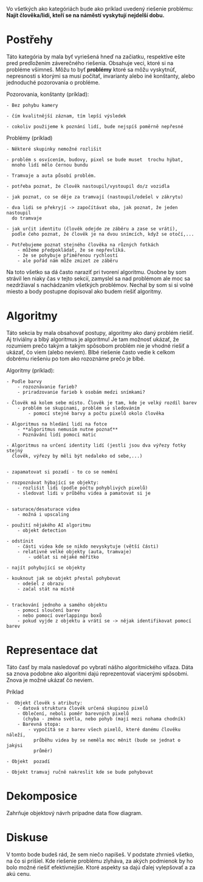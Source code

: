 Vo všetkých ako kategóriách bude ako príklad uvedený riešenie problému:
**Najít člověka/lidi, kteří se na náměstí vyskytují nejdelší dobu.**


# Postřehy

Táto kategória by mala byť vyriešená hneď na začiatku, respektíve ešte pred
predložením záverečného riešenia. Obsahuje veci, ktoré si na probléme všimneš.
Môžu to byť **problémy** ktoré sa môžu vyskytnúť, nepresnosti s ktorými sa
musí počítať, invarianty alebo iné konštanty, alebo jednoduché pozorovania o
probléme.

Pozorovania, konštanty (príklad):

    - Bez pohybu kamery

    - čím kvalitnější záznam, tím lepší výsledek

    - cokoliv použijeme k poznání lidí, bude nejspíš poměrně nepřesné


Problémy (príklad)

    - Některé skupinky nemožné rozlišit

    - problém s osvícením, budovy, pixel se bude muset  trochu hýbat,
      mnoho lidí mělo černou bundu

    - Tramvaje a auta působí problém.

    - potřeba poznat, že člověk nastoupil/vystoupil do/z vozidla

    - jak poznat, co se děje za tramvají (nastoupil/odešel v zákrytu)

    - dva lidi se překryjí -> započítávat oba, jak poznat, že jeden nastoupil
      do tramvaje

    - jak určit identitu (člověk odejde ze záběru a zase se vrátí),
      podle čeho poznat, že člověk je na dvou snímcích, když se otočí,...

    - Potřebujeme poznat stejného člověka na různých fotkách
        - můžeme předpokládat, že se nepřevlíká.
        - že se pohybuje přiměřenou rychlostí
        - ale pořád nám může zmizet ze záběru


Na toto všetko sa dá často naraziť pri tvorení algoritmu. Osobne by som strávil
len niaky čas v tejto sekcií, zamyslel sa nad problémom ale moc sa nezdržiaval
s nachádzaním všetkých problémov. Nechal by som si si volné miesto a body
postupne dopisoval ako budem riešiť algoritmy.


# Algoritmy

Táto sekcia by mala obsahovať postupy, algoritmy ako daný problém riešiť. Aj
triviálny a blbý algoritmus je algoritmu! Je tam možnosť ukázať, že rozumiem
prečo takým a takým spôsobom problém nie je vhodné riešiť a ukázať, čo viem
(alebo neviem). Blbé riešenie často vedie k celkom dobrému riešeniu po tom
ako rozoznáme prečo je blbé.


Algoritmy (príklad):
   
    - Podle barvy
        - rozoznávanie farieb?
        - priradzovanie farieb k osobám medzi snímkami?

    - Člověk má kolem sebe místo. Člověk je tam, kde je velký rozdíl barev
        - problém se skupinami, problém se sledováním
            - pomocí stejné barvy a počtu pixelů okolo člověka

    - Algoritmus na hledání lidí na fotce
        - **algoritmus nemusím nutne poznať**
        - Poznávání lidí pomocí matic

    - Algoritmus na určení identity lidí (jestli jsou dva výřezy fotky stejný
      člověk, výřezy by měli být nedaleko od sebe,...)


    - zapamatovat si pozadí - to co se nemění

    - rozpoznávat hýbající se objekty:
        - rozlišit lidi (podle počtu pohyblivých pixelů)
        - sledovat lidi v průběhu videa a pamatovat si je


    - saturace/desaturace videa
        - možná i upscaling

    - použití nějakého AI algoritmu
        - objekt detection

    - odstínit
        - části videa kde se nikdo nevyskytuje (větší části)
      	- relativně velké objekty (auta, tramvaje)
            - udělat si nějaké měřítko

    - najít pohybující se objekty

    - kouknout jak se objekt přestal pohybovat
        - odešel z obrazu
      	- začal stát na místě


    - trackování jednoho a samého objektu
        - pomocí sloučení barev
      	- nebo pomocí overlappingu boxů
        - pokud vyjde z objektu a vrátí se -> nějak identifikovat pomocí barev


# Representace dat

Táto časť by mala nasledovať po vybratí nášho algoritmického víťaza. Dáta sa
znova podobne ako algoritmi dajú reprezentovať viacerými spôsobmi. Znova je
možné ukázať čo neviem. 

Príklad

    -  Objekt člověk s atributy:
        - datová struktura člověk určená skupinou pixelů
        - Oblečení, neboli poměr barevných pixelů
          (chyba - změna světla, nebo pohyb (mají mezi nohama chodník)
        - Barevná stopa:
            - vypočítá se z barev všech pixelů, které danému člověku náleží,
              průběhu videa by se neměla moc měnit (bude se jednat o jakýsi 
              průměr)

    - Objekt  pozadí

    - Objekt tramvaj ručně nakreslit kde se bude pohybovat


# Dekomposice

Zahrňuje objektový návrh prípadne data flow diagram.

# Diskuse

V tomto bode budeš rád, že sem niečo napíšeš. V podstate zhrnieš všetko, na čo
si prišiel. Kde riešenie problému zlyháva, za akých podmienok by ho bolo možné
riešiť efektívnejšie. Ktoré aspekty sa dajú ďalej vylepšovať a za akú cenu.

